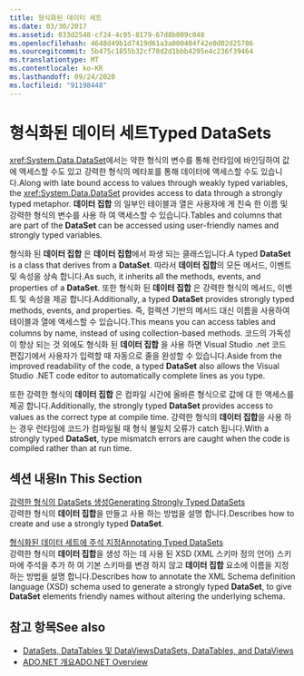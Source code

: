 ```yaml
---
title: 형식화된 데이터 세트
ms.date: 03/30/2017
ms.assetid: 033d2548-cf24-4c05-8179-67d8b009c048
ms.openlocfilehash: 4648d49b1d7419d61a3a000404f42e0d02d25786
ms.sourcegitcommit: 5b475c1855b32cf78d2d1bbb4295e4c236f39464
ms.translationtype: MT
ms.contentlocale: ko-KR
ms.lasthandoff: 09/24/2020
ms.locfileid: "91198448"
---
```

# <a name="typed-datasets"></a><span data-ttu-id="092e3-102">형식화된 데이터 세트</span><span class="sxs-lookup"><span data-stu-id="092e3-102">Typed DataSets</span></span>

<span data-ttu-id="092e3-103"><xref:System.Data.DataSet>에서는 약한 형식의 변수를 통해 런타임에 바인딩하여 값에 액세스할 수도 있고 강력한 형식의 메타포를 통해 데이터에 액세스할 수도 있습니다.</span><span class="sxs-lookup"><span data-stu-id="092e3-103">Along with late bound access to values through weakly typed variables, the <xref:System.Data.DataSet> provides access to data through a strongly typed metaphor.</span></span> <span data-ttu-id="092e3-104">**데이터 집합** 의 일부인 테이블과 열은 사용자에 게 친숙 한 이름 및 강력한 형식의 변수를 사용 하 여 액세스할 수 있습니다.</span><span class="sxs-lookup"><span data-stu-id="092e3-104">Tables and columns that are part of the **DataSet** can be accessed using user-friendly names and strongly typed variables.</span></span>  
  
 <span data-ttu-id="092e3-105">형식화 된 **데이터 집합** 은 **데이터 집합**에서 파생 되는 클래스입니다.</span><span class="sxs-lookup"><span data-stu-id="092e3-105">A typed **DataSet** is a class that derives from a **DataSet**.</span></span> <span data-ttu-id="092e3-106">따라서 **데이터 집합**의 모든 메서드, 이벤트 및 속성을 상속 합니다.</span><span class="sxs-lookup"><span data-stu-id="092e3-106">As such, it inherits all the methods, events, and properties of a **DataSet**.</span></span> <span data-ttu-id="092e3-107">또한 형식화 된 **데이터 집합** 은 강력한 형식의 메서드, 이벤트 및 속성을 제공 합니다.</span><span class="sxs-lookup"><span data-stu-id="092e3-107">Additionally, a typed **DataSet** provides strongly typed methods, events, and properties.</span></span> <span data-ttu-id="092e3-108">즉, 컬렉션 기반의 메서드 대신 이름을 사용하여 테이블과 열에 액세스할 수 있습니다.</span><span class="sxs-lookup"><span data-stu-id="092e3-108">This means you can access tables and columns by name, instead of using collection-based methods.</span></span> <span data-ttu-id="092e3-109">코드의 가독성이 향상 되는 것 외에도 형식화 된 **데이터 집합** 을 사용 하면 Visual Studio .net 코드 편집기에서 사용자가 입력할 때 자동으로 줄을 완성할 수 있습니다.</span><span class="sxs-lookup"><span data-stu-id="092e3-109">Aside from the improved readability of the code, a typed **DataSet** also allows the Visual Studio .NET code editor to automatically complete lines as you type.</span></span>  
  
 <span data-ttu-id="092e3-110">또한 강력한 형식의 **데이터 집합** 은 컴파일 시간에 올바른 형식으로 값에 대 한 액세스를 제공 합니다.</span><span class="sxs-lookup"><span data-stu-id="092e3-110">Additionally, the strongly typed **DataSet** provides access to values as the correct type at compile time.</span></span> <span data-ttu-id="092e3-111">강력한 형식의 **데이터 집합**을 사용 하는 경우 런타임에 코드가 컴파일될 때 형식 불일치 오류가 catch 됩니다.</span><span class="sxs-lookup"><span data-stu-id="092e3-111">With a strongly typed **DataSet**, type mismatch errors are caught when the code is compiled rather than at run time.</span></span>  
  
## <a name="in-this-section"></a><span data-ttu-id="092e3-112">섹션 내용</span><span class="sxs-lookup"><span data-stu-id="092e3-112">In This Section</span></span>  

 [<span data-ttu-id="092e3-113">강력한 형식의 DataSets 생성</span><span class="sxs-lookup"><span data-stu-id="092e3-113">Generating Strongly Typed DataSets</span></span>](generating-strongly-typed-datasets.md)  
 <span data-ttu-id="092e3-114">강력한 형식의 **데이터 집합**을 만들고 사용 하는 방법을 설명 합니다.</span><span class="sxs-lookup"><span data-stu-id="092e3-114">Describes how to create and use a strongly typed **DataSet**.</span></span>  
  
 [<span data-ttu-id="092e3-115">형식화된 데이터 세트에 주석 지정</span><span class="sxs-lookup"><span data-stu-id="092e3-115">Annotating Typed DataSets</span></span>](annotating-typed-datasets.md)  
 <span data-ttu-id="092e3-116">강력한 형식의 **데이터 집합**을 생성 하는 데 사용 된 XSD (XML 스키마 정의 언어) 스키마에 주석을 추가 하 여 기본 스키마를 변경 하지 않고 **데이터 집합** 요소에 이름을 지정 하는 방법을 설명 합니다.</span><span class="sxs-lookup"><span data-stu-id="092e3-116">Describes how to annotate the XML Schema definition language (XSD) schema used to generate a strongly typed **DataSet**, to give **DataSet** elements friendly names without altering the underlying schema.</span></span>  
  
## <a name="see-also"></a><span data-ttu-id="092e3-117">참고 항목</span><span class="sxs-lookup"><span data-stu-id="092e3-117">See also</span></span>

- [<span data-ttu-id="092e3-118">DataSets, DataTables 및 DataViews</span><span class="sxs-lookup"><span data-stu-id="092e3-118">DataSets, DataTables, and DataViews</span></span>](index.md)
- [<span data-ttu-id="092e3-119">ADO.NET 개요</span><span class="sxs-lookup"><span data-stu-id="092e3-119">ADO.NET Overview</span></span>](../ado-net-overview.md)
